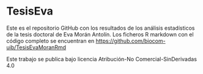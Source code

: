 # TesisEva

Este es el repositorio GitHub con los resultados de los análisis estadísticos de la tesis doctoral de Eva Morán Antolín. Los ficheros R markdown con el código completo se encuentran en https://github.com/biocom-uib/TesisEvaMoranRmd


Este trabajo se publica bajo licencia Atribución-No Comercial-SinDerivadas 4.0
